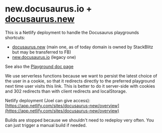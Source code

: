 # new\.docusaurus.io + [docusaurus.new](http://docusaurus.new)

This is a Netlify deployment to handle the Docusaurus playgrounds shortcuts:

- [docusaurus.new](https://docusaurus.new) (main one, as of today domain is owned by StackBlitz but may be transferred to FB)
- [new.docusaurus.io](https://new.docusaurus.io) (legacy one)

See also the [Playground doc page](https://docusaurus.io/docs/playground)

We use serverless functions because we want to persist the latest choice of the user in a cookie, so that it redirects directly to the preferred playground next time user visits this link. This is better to do it server-side with cookies and 302 redirects than with client redirects and localStorage.

Netlify deployment (Joel can give access): [https://app.netlify.com/sites/docusaurus-new/overview](https://app.netlify.com/sites/docusaurus-new/overview)

Builds are stopped because we shouldn't need to redeploy very often. You can just trigger a manual build if needed.
